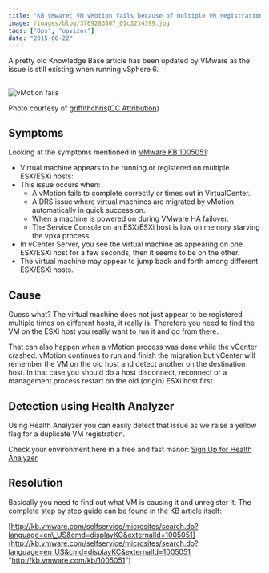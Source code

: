```yaml
---
title: "KB VMware: VM vMotion fails because of multiple VM registration"
image: /images/blog/3769283867_01c3214399.jpg
tags: ["Ops", "opvizor"]
date: "2015-06-22"
---
```


A pretty old Knowledge Base article has been updated by VMware as the issue is still existing when running vSphere 6.

## 

![vMotion fails](/images/blog/3769283867_01c3214399.jpg)

Photo courtesy of [griffithchris](https://www.flickr.com/photos/15749303@N02/3769283867/)([CC Attribution](http://creativecommons.org/licenses/by/3.0/))

## Symptoms

Looking at the symptoms mentioned in [VMware KB 1005051](http://kb.vmware.com/selfservice/microsites/search.do?language=en_US&cmd=displayKC&externalId=1005051 "VMware KB 1005051"):

- Virtual machine appears to be running or registered on multiple ESX/ESXi hosts:
- This issue occurs when:
    - A vMotion fails to complete correctly or times out in VirtualCenter.
    - A DRS issue where virtual machines are migrated by vMotion automatically in quick succession.
    - When a machine is powered on during VMware HA failover.
    - The Service Console on an ESX/ESXi host is low on memory starving the vpxa process.
- In vCenter Server, you see the virtual machine as appearing on one ESX/ESXi host for a few seconds, then it seems to be on the other.
- The virtual machine may appear to jump back and forth among different ESX/ESXi hosts.

## Cause

Guess what? The virtual machine does not just appear to be registered multiple times on different hosts, it really is. Therefore you need to find the VM on the ESXi host you really want to run it and go from there.

That can also happen when a vMotion process was done while the vCenter crashed. vMotion continues to run and finish the migration but vCenter will remember the VM on the old host and detect another on the destination host. In that case you should do a host disconnect, reconnect or a management process restart on the old (origin) ESXi host first.

## Detection using Health Analyzer

Using Health Analyzer you can easily detect that issue as we raise a yellow flag for a duplicate VM registration.

Check your environment here in a free and fast manor: [Sign Up for Health Analyzer](https://www.opvizor.com/register "Sign Up for Health Analyzer")

## Resolution

Basically you need to find out what VM is causing it and unregister it. The complete step by step guide can be found in the KB article itself:

[http://kb.vmware.com/selfservice/microsites/search.do?language=en\_US&cmd=displayKC&externalId=1005051](http://kb.vmware.com/selfservice/microsites/search.do?language=en_US&cmd=displayKC&externalId=1005051 "http://kb.vmware.com/kb/1005051")
